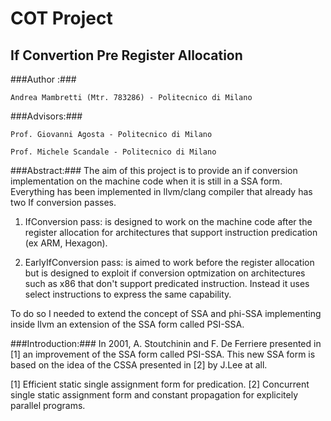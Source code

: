 COT Project  
=================================================
If Convertion Pre Register Allocation
------------------------------------------------

###Author :###

    Andrea Mambretti (Mtr. 783286) - Politecnico di Milano

###Advisors:###

    Prof. Giovanni Agosta - Politecnico di Milano

    Prof. Michele Scandale - Politecnico di Milano

###Abstract:###
The aim of this project is to provide an if conversion implementation on the machine code when it is still in a SSA form. 
Everything has been implemented in llvm/clang compiler that already has two If conversion passes. 

1. IfConversion pass: is designed to work on the machine code after the register allocation for architectures that support instruction predication (ex ARM, Hexagon). 

2. EarlyIfConversion pass: is aimed to work before the register allocation but is designed to exploit if conversion optmization on architectures such as x86 that don't support predicated instruction. Instead
it uses select instructions to express the same capability.

To do so I needed to extend the concept of SSA and phi-SSA implementing inside llvm an extension of the SSA form called PSI-SSA. 


###Introduction:###
In 2001, A. Stoutchinin and  F. De Ferriere presented in [1] an improvement of the SSA form  called PSI-SSA. This new SSA form is based on the idea of the CSSA presented in [2] 
by J.Lee at all. 



[1] Efficient static single assignment form for predication.
[2] Concurrent single static assignment form and constant propagation for explicitely parallel programs. 
